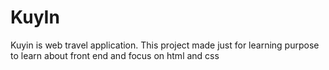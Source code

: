 # KuyIn

Kuyin is web travel application. This project made just for learning purpose to learn about front end and focus on html and css
